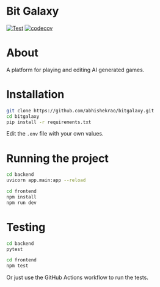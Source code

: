 # Bit Galaxy 

[![Test](https://github.com/abhishekrao/bitgalaxy/actions/workflows/test.yml/badge.svg)](https://github.com/abhishekrao/bitgalaxy/actions/workflows/test.yml)
[![codecov](https://codecov.io/gh/abhishekrao/bitgalaxy/branch/main/graph/badge.svg)](https://codecov.io/gh/abhishekrao/bitgalaxy) 


# About

A platform for playing and editing AI generated games.

# Installation

```bash
git clone https://github.com/abhishekrao/bitgalaxy.git
cd bitgalaxy
pip install -r requirements.txt
```

Edit the `.env` file with your own values.

# Running the project

```bash
cd backend
uvicorn app.main:app --reload
```

```bash
cd frontend
npm install
npm run dev
```

# Testing

```bash
cd backend
pytest
```

```bash
cd frontend
npm test
```

Or just use the GitHub Actions workflow to run the tests.
